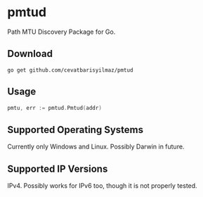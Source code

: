 # pmtud

Path MTU Discovery Package for Go.

## Download

```
go get github.com/cevatbarisyilmaz/pmtud
```

## Usage

```go
pmtu, err := pmtud.Pmtud(addr)
```

## Supported Operating Systems

Currently only Windows and Linux. Possibly Darwin in future.

## Supported IP Versions

IPv4. Possibly works for IPv6 too, though it is not properly tested.
